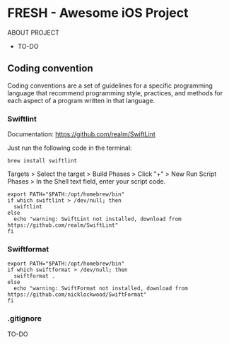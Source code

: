 # FRESH - Awesome iOS Project

ABOUT PROJECT
- TO-DO

## Coding convention

Coding conventions are a set of guidelines for a specific programming language that recommend programming style, practices, and methods for each aspect of a program written in that language.

### Swiftlint

Documentation: https://github.com/realm/SwiftLint

Just run the following code in the terminal:
```
brew install swiftlint
```

 Targets > Select the target > Build Phases > Click "+" > New Run Script Phases > In the Shell text field, enter your script code.

```
export PATH="$PATH:/opt/homebrew/bin"
if which swiftlint > /dev/null; then
  swiftlint
else
  echo "warning: SwiftLint not installed, download from https://github.com/realm/SwiftLint"
fi
```


### Swiftformat

```
export PATH="$PATH:/opt/homebrew/bin"
if which swiftformat > /dev/null; then
  swiftformat .
else
  echo "warning: SwiftFormat not installed, download from https://github.com/nicklockwood/SwiftFormat"
fi
```

### .gitignore
TO-DO
